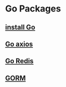 # Go Packages


## [install Go](./doc/installGo.md)
## [Go axios](./doc/Go-axios.md)
## [Go Redis](./doc/Redis.md)
## [GORM](./doc/Gorm.md)